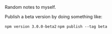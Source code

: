 Random notes to myself.

Publish a beta version by doing something like:

`npm version 3.0.0-beta2`
`npm publish --tag beta`
